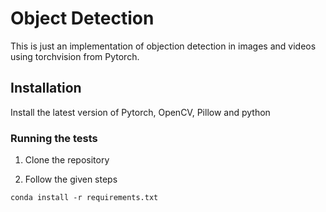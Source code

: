# Object Detection
This is just an implementation of objection detection in images and videos using torchvision from Pytorch.

## Installation
Install the latest version of Pytorch, OpenCV, Pillow and python

### Running the tests
1. Clone the repository

2. Follow the given steps
```
conda install -r requirements.txt 
``` 
